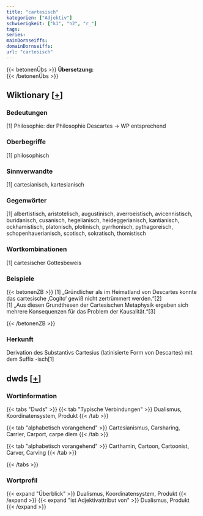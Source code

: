 ```yaml
---
title: "cartesisch"
kategorien: ["Adjektiv"]
schwierigkeit: ["k1", "h2", "r_"]
tags:
series:
mainDornseiffs:
domainDornseiffs:
url: "cartesisch"
---
```


{{< betonenÜbs >}}
**Übersetzung:**  
{{< /betonenÜbs >}}

## Wiktionary [[+](https://de.wiktionary.org/wiki/cartesisch)]

### Bedeutungen
[1] Philosophie: der Philosophie Descartes → WP entsprechend  

### Oberbegriffe
[1] philosophisch  

### Sinnverwandte
[1] cartesianisch, kartesianisch  

### Gegenwörter
[1] albertistisch, aristotelisch, augustinisch, averroeistisch, avicennistisch, buridanisch, cusanisch, hegelianisch, heideggerianisch, kantianisch, ockhamistisch, platonisch, plotinisch, pyrrhonisch, pythagoreisch, schopenhauerianisch, scotisch, sokratisch, thomistisch  

### Wortkombinationen
[1] cartesischer Gottesbeweis  

### Beispiele
{{< betonenZB >}}
[1] „Gründlicher als im Heimatland von Descartes konnte das cartesische ‚Cogito‘ gewiß nicht zertrümmert werden.“[2]  
[1] „Aus diesen Grundthesen der Cartesischen Metaphysik ergeben sich mehrere Konsequenzen für das Problem der Kausalität.“[3]  

{{< /betonenZB >}}
### Herkunft
Derivation des Substantivs Cartesius (latinisierte Form von Descartes) mit dem Suffix -isch[1]  



## dwds [[+](https://www.dwds.de/wb/cartesisch)]

### Wortinformation
{{< tabs "Dwds" >}}
{{< tab "Typische Verbindungen" >}}
Dualismus, Koordinatensystem, Produkt
{{< /tab >}}

{{< tab "alphabetisch vorangehend" >}}
Cartesianismus, Carsharing, Carrier, Carport, carpe diem
{{< /tab >}}

{{< tab "alphabetisch vorangehend" >}}
Carthamin, Cartoon, Cartoonist, Carver, Carving
{{< /tab >}}

{{< /tabs >}}

### Wortprofil
{{< expand "Überblick" >}} Dualismus, Koordinatensystem, Produkt {{< /expand >}}
{{< expand "ist Adjektivattribut von" >}} Dualismus, Produkt {{< /expand >}}

